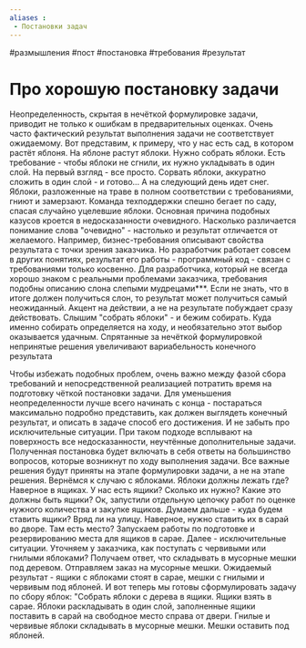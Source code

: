 ```yaml
---
aliases :
 - Постановки задач
---
```

#размышления #пост #постановка #требования #результат

# Про хорошую постановку задачи

Неопределенность, скрытая в нечёткой формулировке задачи, приводит не только к ошибкам в предварительных оценках. Очень часто фактический результат выполнения задачи не соответствует ожидаемому. Вот представим, к примеру, что у нас есть сад, в котором растёт яблоня. На яблоне растут яблоки. Нужно собрать яблоки. Есть требование - чтобы яблоки не сгнили, их нужно укладывать в один слой. На первый взгляд - все просто. Сорвать яблоки, аккуратно сложить в один слой - и готово… А на следующий день идет снег. Яблоки, разложенные на траве в полном соответствии с требованиями, гниют и замерзают. Команда техподдержки спешно бегает по саду, спасая случайно уцелевшие яблоки.
Основная причина подобных казусов кроется в недосказанности очевидного. Насколько различается понимание слова "очевидно" - настолько и результат отличается от желаемого.
Например, бизнес-требования описывают свойства результата с точки зрения заказчика. Но разработчик работает совсем в других понятиях, результат его работы - программный код - связан с требованиями только косвенно. Для разработчика, который не всегда хорошо знаком с реальными проблемами заказчика, требования подобны описанию слона слепыми мудрецами***. Если не знать, что в итоге должен получиться слон, то результат может получиться самый неожиданный. 
Акцент на действии, а не на результате побуждает сразу действовать. Слышим "собрать яблоки" - и бежим собирать. Куда именно собирать определяется на ходу, и необязательно этот выбор оказывается удачным. Спрятанные за нечёткой формулировкой непринятые решения увеличивают вариабельность конечного результата

Чтобы избежать подобных проблем, очень важно между фазой сбора требований и непосредственной реализацией потратить время на подготовку чёткой постановки задачи. Для уменьшения неопределенности лучше всего начинать с конца - постараться максимально подробно представить, как должен выглядеть конечный результат, и описать в задаче способ его достижения. И не забыть про исключительные ситуации. 
При таком подходе всплывают на поверхность все недосказанности, неучтённые дополнительные задачи. Полученная постановка будет включать в себя ответы на большинство вопросов, которые возникнут по ходу выполнения задачи. Все важные решения будут приняты на этапе формулировки задачи, а не на этапе решения. 
Вернёмся к случаю с яблоками. Яблоки должны лежать где? Наверное в ящиках. У нас есть ящики? Сколько их нужно? Какие это должны быть ящики? Ок, запустили отдельную цепочку работ по оценке нужного количества и закупке ящиков. Думаем дальше - куда будем ставить ящики? Вряд ли на улицу. Наверное, нужно ставить их в сарай во дворе. Там есть место? Запускаем работы по подготовке и резервированию места для ящиков в сарае. Далее - исключительные ситуации. Уточняем у заказчика, как поступать с червивыми или гнилыми яблоками? Получаем ответ, что складывать в мусорные мешки под деревом. Отправляем заказ на мусорные мешки. Ожидаемый результат - ящики с яблоками стоят в сарае, мешки с гнилыми и червивым под яблоней.
И вот теперь мы готовы сформулировать задачу по сбору яблок:
"Собрать яблоки с дерева в ящики. Ящики взять в сарае. Яблоки раскладывать в один слой, заполненные ящики поставить в сарай на свободное место справа от двери. Гнилые и червивые яблоки складывать в мусорные мешки. Мешки оставить под яблоней.
